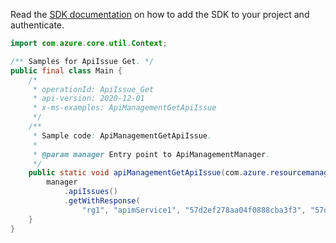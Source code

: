 Read the [SDK documentation](https://github.com/Azure/azure-sdk-for-java/blob/azure-resourcemanager-apimanagement_1.0.0-beta.2/sdk/apimanagement/azure-resourcemanager-apimanagement/README.md) on how to add the SDK to your project and authenticate.

```java
import com.azure.core.util.Context;

/** Samples for ApiIssue Get. */
public final class Main {
    /*
     * operationId: ApiIssue_Get
     * api-version: 2020-12-01
     * x-ms-examples: ApiManagementGetApiIssue
     */
    /**
     * Sample code: ApiManagementGetApiIssue.
     *
     * @param manager Entry point to ApiManagementManager.
     */
    public static void apiManagementGetApiIssue(com.azure.resourcemanager.apimanagement.ApiManagementManager manager) {
        manager
            .apiIssues()
            .getWithResponse(
                "rg1", "apimService1", "57d2ef278aa04f0888cba3f3", "57d2ef278aa04f0ad01d6cdc", null, Context.NONE);
    }
}
```
